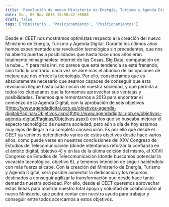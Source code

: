 ```yaml
---
title: 'Resolución de nuevo Ministerio de Energía, Turismo y Agenda Digital'
date: Sun, 06 Nov 2016 15:58:42 +0000
draft: false
tags: ['Ministerio', 'Posicionamiento', 'Posicionamientos']
---
```


Desde el CEET nos mostramos optimistas respecto a la creación del nuevo Ministerio de Energía, Turismo y Agenda Digital. Durante los últimos años hemos experimentado una revolución tecnológica sin precedentes, que nos ha abierto puertas a posibilidades que hasta hace unos años eran totalmente inimaginables: Internet de las Cosas, Big Data, computación en la nube… Y para más inri, no parece que esta tendencia se esté frenando, sino todo lo contrario: cada vez se abre más el abanico de las opciones de mejora que nos ofrece la tecnología. Por ello, consideramos que es absolutamente necesario que seamos capaces de conseguir que esta revolución llegue hasta cada rincón de nuestra sociedad, y que permita a todos los ciudadanos que la formamos aprovechar sus ventajas y posibilidades. Tenemos que remontarnos a 2013 para encontrar el comienzo de la Agenda Digital, con la aprobación de seis objetivos ([http://www.agendadigital.gob.es/objetivos-agenda-digital/Paginas/Objetivos.aspx](http://www.agendadigital.gob.es/objetivos-agenda-digital/Paginas/Objetivos.aspx)) con los que se buscaba mejorar el aspecto tecnológico de nuestra sociedad, pero aún a día de hoy estamos muy lejos de llegar a su completa consecución. Es por ello que desde el CEET ya venimos defendiendo varios de estos objetivos desde hace varios años, como puede verse en nuestras conclusiones del XXV Congreso de Estudios de Telecomunicación (donde intentamos reforzar la confianza en el ámbito digital, objetivo 4) y en las de la última edición del mismo, el XXVII Congreso de Estudios de Telecomunicación (donde buscamos potenciar la vocación tecnológica, objetivo 6), y tenemos intención de seguir haciéndolo con más fuerza si cabe. Con la creación del Ministerio de Energía, Turismo y Agenda Digital, será posible aumentar la dedicación y los recursos destinados a conseguir agilizar la transformación que desde hace tanto demanda nuestra sociedad. Por ello, desde el CEET queremos aprovechar estas líneas para mostrar nuestro total apoyo y voluntad de colaboración al nuevo Ministerio, que podrá contar con nuestra ayuda para trabajar y conseguir entre todos acercarnos a estos objetivos.